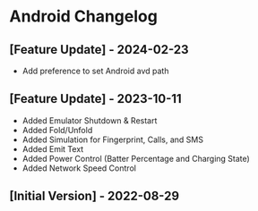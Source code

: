 # Android Changelog

## [Feature Update] - 2024-02-23
- Add preference to set Android avd path

## [Feature Update] - 2023-10-11
- Added Emulator Shutdown & Restart
- Added Fold/Unfold
- Added Simulation for Fingerprint, Calls, and SMS
- Added Emit Text
- Added Power Control (Batter Percentage and Charging State)
- Added Network Speed Control

## [Initial Version] - 2022-08-29
